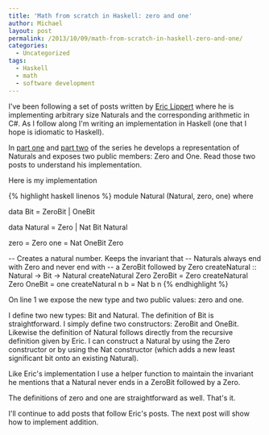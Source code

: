```yaml
---
title: 'Math from scratch in Haskell: zero and one'
author: Michael
layout: post
permalink: /2013/10/09/math-from-scratch-in-haskell-zero-and-one/
categories:
  - Uncategorized
tags:
  - Haskell
  - math
  - software development
---
```

I've been following a set of posts written by [Eric Lippert][1] where he is implementing arbitrary size Naturals and the corresponding arithmetic in C#. As I follow along I'm writing an implementation in Haskell (one that I hope is idiomatic to Haskell).  
<!--more-->

  
In [part one][2] and [part two][3] of the series he develops a representation of Naturals and exposes two public members: Zero and One. Read those two posts to understand his implementation.

Here is my implementation

{% highlight haskell linenos %}
module Natural (Natural, zero, one) where

data Bit = ZeroBit | OneBit 

data Natural = Zero | Nat Bit Natural 

zero = Zero
one = Nat OneBit Zero

-- Creates a natural number. Keeps the invariant that 
-- Naturals always end with Zero and never end with 
-- a ZeroBit followed by Zero
createNatural :: Natural -> Bit -> Natural
createNatural Zero ZeroBit = Zero
createNatural Zero OneBit = one
createNatural n b = Nat b n
{% endhighlight %}


On line 1 we expose the new type and two public values: zero and one.

I define two new types: Bit and Natural. The definition of Bit is straightforward. I simply define two constructors: ZeroBit and OneBit. Likewise the definition of Natural follows directly from the recursive definition given by Eric. I can construct a Natural by using the Zero constructor or by using the Nat constructor (which adds a new least significant bit onto an existing Natural).

Like Eric's implementation I use a helper function to maintain the invariant he mentions that a Natural never ends in a ZeroBit followed by a Zero.

The definitions of zero and one are straightforward as well. That's it. 

I'll continue to add posts that follow Eric's posts. The next post will show how to implement addition.

 [1]: http://ericlippert.com
 [2]: http://ericlippert.com/2013/09/16/math-from-scratch-part-one/
 [3]: http://ericlippert.com/2013/09/19/math-from-scratch-part-two/
